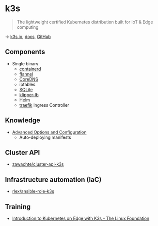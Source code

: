 # k3s

> The lightweight certified Kubernetes distribution built for IoT & Edge computing

→ [k3s.io](https://k3s.io/), [docs](https://rancher.com/docs/k3s/latest/en/), [GitHub](https://github.com/k3s-io/k3s)

## Components

* Single binary
  * [containerd](https://containerd.io/)
  * [flannel](https://github.com/flannel-io/flannel)
  * [CoreDNS](https://coredns.io/)
  * iptables
  * [SQLite](https://www.sqlite.org/)
  * [klipper-lb](https://github.com/k3s-io/klipper-lb)
  * [Helm](https://helm.sh/)
  * [traefik](https://traefik.io/) Ingress Controller

## Knowledge

* [Advanced Options and Configuration](https://rancher.com/docs/k3s/latest/en/advanced/)
  * Auto-deploying manifests

## Cluster API

* [zawachte/cluster-api-k3s](https://github.com/zawachte/cluster-api-k3s)

## Infrastructure automation (IaC)

* [rlex/ansible-role-k3s](https://github.com/rlex/ansible-role-k3s)

## Training

* [Introduction to Kubernetes on Edge with K3s - The Linux Foundation](https://www.edx.org/course/introduction-to-kubernetes-on-edge-with-k3s)
